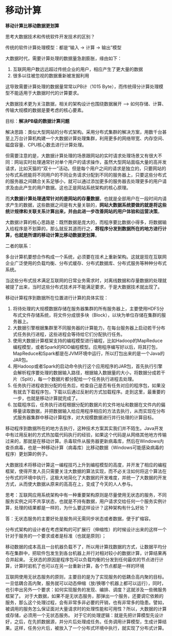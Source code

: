 # 移动计算

**移动计算比移动数据更划算**

思考大数据技术和传统软件开发技术的区别？

传统的软件计算处理模型：都是“输入 -> 计算 -> 输出”模型

大数据时代，需要计算处理的数据量急剧膨胀，缘由如下：

1. 互联网用户数远远超过传统企业的用户，相应产生了更大量的数据
2. 很多以往被忽视的数据重新被发掘利用

这导致需要计算处理的数据量常常以PB计（1015 Byte），而传统得分计算处理模型不能适用于大数据时代的计算要求。



大数据技术更为关注数据，相关的架构设计也围绕数据展开 -->  如何存储、计算、传输大规模的数据是要考虑的核心要素。

目标：**解决PB级的数据计算问题**

解决思路：类似大型网站的分布式架构。采用分布式集群的解决方案，用数千台甚至上万台计算机构建一个大数据计算处理集群，利用更多的网络带宽、内存空间、磁盘容量、CPU核心数去进行计算处理。



但需要注意的是，大数据计算处理的场景跟网站的实时请求处理场景又有很大不同：网站实时处理通常针对单个用户的请求操作，虽然大型网站面临大量的高并发请求，比如天猫的“双十一”活动。但是每个用户之间的请求是独立的，只要网站的分布式系统能将不同用户的不同业务请求分配到不同的服务器上，只要这些分布式的服务器之间耦合关系足够小，就可以通过添加更多的服务器去处理更多的用户请求及由此产生的用户数据。这也正是网站系统架构的核心原理。



而**大数据计算处理通常针对的是网站的存量数据**，也就是全部用户在一段时间内请求产生的数据，这些数据之间是有大量关联的，**网站大数据系统要做的就是将这些统计规律和关联关系计算出来，并由此进一步改善网站的用户体验和运营决策**。

大数据计算的核心思路是：既然数据是庞大的，而程序要比数据小得多，将数据输入给程序是不划算的，那么就反其道而行之，**将程序分发到数据所在的地方进行计算，也就是所谓的移动计算比移动数据更划算**。



二者的联系：

多台计算机要想合作构成一个系统，必须要在技术上重新架构。这就是现在互联网企业广泛使用的负载均衡、分布式缓存、分布式数据库、分布式服务等种种分布式系统。

当这些分布式技术满足互联网的日常业务需求时，对离线数据和存量数据的处理就被提了出来，当时这些分布式技术并不能满足要求，于是大数据技术就出现了。



移动计算程序到数据所在位置进行计算的具体实现：

1. 将待处理的大规模数据存储在服务器集群的所有服务器上，主要使用HDFS分布式文件存储系统，将文件分成很多块（Block），以块为单位存储在集群的服务器上。
2. 大数据引擎根据集群里不同服务器的计算能力，在每台服务器上启动若干分布式任务执行进程，这些进程会等待给它们分配执行任务。
3. 使用大数据计算框架支持的编程模型进行编程，比如Hadoop的MapReduce编程模型，或者Spark的RDD编程模型。应用程序编写好以后，将其打包，MapReduce和Spark都是在JVM环境中运行，所以打包出来的是一个Java的JAR包。
4. 用Hadoop或者Spark的启动命令执行这个应用程序的JAR包，首先执行引擎会解析程序要处理的数据输入路径，根据输入数据量的大小，将数据分成若干片（Split），每一个数据片都分配给一个任务执行进程去处理。
5. 任务执行进程收到分配的任务后，检查自己是否有任务对应的程序包，如果没有就去下载程序包，下载以后通过反射的方式加载程序。走到这里，最重要的一步，也就是移动计算就完成了。
6. 加载程序后，任务执行进程根据分配的数据片的文件地址和数据在文件内的偏移量读取数据，并把数据输入给应用程序相应的方法去执行，从而实现在分布式服务器集群中移动计算程序，对大规模数据进行并行处理的计算目标。







移动程序到数据所在的地方去执行，这种技术方案其实我们并不陌生。Java开发中有过用反射的方式热加载代码执行的经验，如果这个代码是从网络其他地方传输过来的，那就是在移动计算。杀毒软件从服务器更新病毒库，然后在Windows内查杀病毒，也是一种移动计算（病毒库）比移动数据（Windows可能感染病毒的程序）更划算的例子。

大数据技术将移动计算这一编程技巧上升到编程模型的高度，并开发了相应的编程框架，使得开发人员只需要关注大数据的算法实现，而不必关注如何将这个算法在分布式的环境中执行，这极大地简化了大数据的开发难度，并统一了大数据的开发方式，从而使大数据从原来的高高在上，变成了今天的人人参与。



思考：互联网应用系统架构中有一种重要架构原则是尽量使用无状态的服务，不同服务实例之间不共享状态，也就是不持有数据，用户请求交给任何一个服务实例计算，处理的结果都是一样的，为什么要这样设计？这种架构有什么好处？

答：无状态服务的主要好处是服务间无需同步状态或者数据，便于扩缩容。

分布式架构的设计者在考虑架构的可扩展行（伸缩性）的时候设计出来的这样一个针对于服务的一个要求或者是标准（也就是原则）；

移动数据的成本高且一台机器负载不了，所以用计算找数据的方式，让数据平均分布在集群中，把软件包发生到各台机器上并行对相对较小的数据计算，计算结果再合并起来。
无状态的原因是程序包可以负载均衡的分发到任何最优的节点进行计算，计算时宕机了也可以在另一台重新计算，各个节点都是一样的环境

互联网使用无状态服务的原则，主要目的是为了实现服务的低耦合高内聚的目标。一旦低耦合高内聚，服务就可以动态伸缩（放/换哪个机器上都可以运行），同时，也引申出另外一个要求：如何实现服务的发现、编排、调度？这就涉及一些微服务框架了。
对于大数据，如果不是无状态服务，那弹出一个服务，还要调它依赖的服务，那么这个处理过程，会有非常多非必要的开销，也有非常多的隐患。譬如，被调用的服务怎么保证面对大量请求时的处理性能和可用性？所以，大数据的计算或存储，必须用一个无状态服务。
对于它的处理逻辑：就是先把计算模型先设计好，之后，在先抓数据源，并分片后处理成任务。任务调用计算模型，生成计算结果。这样，任务分片后，被放入了一个分布式环境中执行，就实现了分布式计算。